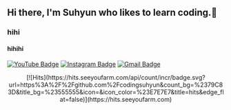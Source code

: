 ## Hi there, I'm Suhyun who likes to learn coding.👋
### hihi
#### hihihi

<!--
**codingsuhyun/codingsuhyun** is a ✨ _special_ ✨ repository because its `README.md` (this file) appears on your GitHub profile.

Here are some ideas to get you started:

- 🔭 I’m currently working on ...
- 🌱 I’m currently learning ...
- 👯 I’m looking to collaborate on ...
- 🤔 I’m looking for help with ...
- 💬 Ask me about ...
- 📫 How to reach me: ...
- 😄 Pronouns: ...
- ⚡ Fun fact: ...
-->

[![YouTube Badge](https://img.shields.io/badge/-@Dhruv%20Jain-c4302b?style=flat-square&labelColor=c4302b&logo=youtube&logoColor=white&link=https://www.youtube.com/channel/UCQXt2DMbgcjO5xpAd0cFS8A)](https://www.youtube.com/channel/UCQXt2DMbgcjO5xpAd0cFS8A)
[![Instagram Badge](https://img.shields.io/badge/-@sooo0oo__h-833AB4?style=flat-square&labelColor=833AB4&logo=instagram&logoColor=white&link=https://instagram.com/maddhruv)](https://instagram.com/sooo0oo__h) 
[![Gmail Badge](https://img.shields.io/badge/tngus6053@gmail.com-c14438?style=flat-square&logo=Gmail&logoColor=white&link=mailto:dhruvjainpenny@gmail.com)](mailto:tngus6053@gmail.com)

<div align=center>
[![Hits](https://hits.seeyoufarm.com/api/count/incr/badge.svg?url=https%3A%2F%2Fgithub.com%2Fcodingsuhyun&count_bg=%2379C83D&title_bg=%23555555&icon=&icon_color=%23E7E7E7&title=hits&edge_flat=false)](https://hits.seeyoufarm.com)
